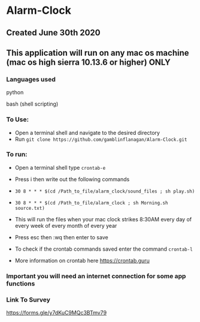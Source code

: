 # Alarm-Clock
## Created June 30th 2020
## This application will run on any mac os machine (mac os high sierra 10.13.6 or higher) ONLY


### Languages used

python

bash (shell scripting)


### To Use:

* Open a terminal shell and navigate to the desired directory 
* Run `git clone https://github.com/gamblinflanagan/Alarm-Clock.git`


### To run: 

* Open a terminal shell type `crontab-e`
* Press i then write out the following commands
* `30 8 * * * $(cd /Path_to_file/alarm_clock/sound_files ; sh play.sh)`
* `30 8 * * * $(cd /Path_to_file/alarm_clock ; sh Morning.sh source.txt)`
* This will run the files when your mac clock strikes 8:30AM every day of every week of every month of every year
* Press esc then :wq then enter to save

* To check if the crontab commands saved enter the command `crontab-l`

* More information on crontab here https://crontab.guru

### Important you will need an internet connection for some app functions


### Link To Survey

https://forms.gle/y7dKuC9MQc3BTmv79
